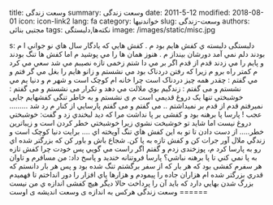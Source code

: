 title: وسعت زندگی
summary: وسعت زندگی
date: 2011-5-12
modified: 2018-08-01
icon:  icon-link2
lang: fa
category: خواندنیها
slug: وسعت-زندگی
authors: مجتبی بنائی
tags: نکته‌ها,دلبستگی
image: /images/static/misc.jpg

s: دلبستگی دلبسته ي کفش هایم بود م . کفش هايي که يادگار سال هاي نو جواني ا م بودند  دلم نمي آمد دورشان بينداز م . هنوز همان ها را مي پوشيد م  اما کفش ها تنگ بودند و پایم را مي زدند  قدم از قدم اگر بر مي دا شتم زخمی تازه نصیبم مي شد  سعي مي کرد م کمتر راه برو م زيرا که رفتن دردناک بود      مي نشستم و زانو هایم را بغل مي گر فتم  و مي گفتم : چقدر همه چیز دردناک است  چرا خانه ام کوچک است و شهر م و دنيا یم    مي نشستم و می گفتم : زندگیم بوي ملالت مي دهد و تکرار        می نشستم و می گفتم : خوشبختي تنها يک دروغ قديمي است  م ی نشستم و به خاطر تنگی کفشهایم جایی نمیرفتم  قدم از قدم بر نمیداشتم .. می گفتم و می گفتم             پارسايي از کنار م رد شد .........   عجب ! پارسا پا برهنه بود و کفشی بر پا نداشت  مرا که ديد لبخندي زد و گفت: خوشبختي دروغ نيست  اما شايد تو خوشبخت نشوي زيرا خوشبختي خطر کردن است  و زيباترين خطر..... از دست دادن       تا تو به اين کفش هاي تنگ آويخته اي .... برایت دنيا کوچک است و زندگي ملال آور  جرات کن و کفش تازه به پا کن.  شجاع باش و باور کن که بزرگتر شده اي     رو به پارسا کرد م، پوزخندی زدم و گفتم  اگر راست مي گويي پس خودت چرا کفش تازه به پا نمي کني تا پا برهنه نباشي؟    پارسا فروتنانه خنديد و پاسخ داد:  من مسافرم و تاوان هر سفرم کفشی بود  که هر بار که از سفر برگشتم تنگ شده بود و  پس هر بار دانستم که قدري بزرگتر شده ام      هزاران جاده را پيمودم و هزارها پاي افزار را دور انداختم  تا فهميدم بزرگ شدن بهايي دارد که بايد آن را پرداخت     حالا دیگر هيچ کفشی اندازه ي من نيست  ======  وسعت زندگی هرکس به اندازه ی وسعت اندیشه ی اوست